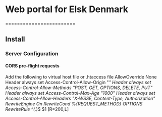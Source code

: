 # Web portal for Elsk Denmark
========================

## Install
### Server Configuration
#### CORS pre-flight requests
Add the following to virtual host file or .htaccess file
AllowOverride None
Header always set Access-Control-Allow-Origin "*"
Header always set Access-Control-Allow-Methods "POST, GET, OPTIONS, DELETE, PUT"
Header always set Access-Control-Max-Age "1000"
Header always set Access-Control-Allow-Headers "X-WSSE, Content-Type, Authorization"
RewriteEngine On
RewriteCond %{REQUEST_METHOD} OPTIONS
RewriteRule ^(.*)$ $1 [R=200,L]
